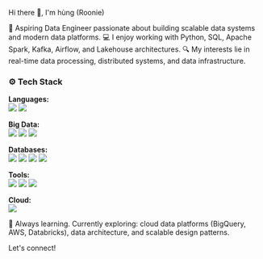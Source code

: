Hi there 👋, I'm hùng (Roonie)

🎯  Aspiring Data Engineer passionate about building scalable data systems and modern data platforms.
💻  I enjoy working with Python, SQL, Apache Spark, Kafka, Airflow, and Lakehouse architectures.
🔍  My interests lie in real-time data processing, distributed systems, and data infrastructure.

### ⚙️ Tech Stack

**Languages:**  
<img src="https://img.shields.io/badge/Python-3776AB?style=flat&logo=python&logoColor=white"/> <img src="https://img.shields.io/badge/SQL-4479A1?style=flat&logo=mysql&logoColor=white"/>

**Big Data:**  
<img src="https://img.shields.io/badge/Spark-E25A1C?style=flat&logo=apachespark&logoColor=white"/> <img src="https://img.shields.io/badge/Kafka-231F20?style=flat&logo=apachekafka&logoColor=white"/> <img src="https://img.shields.io/badge/Airflow-017CEE?style=flat&logo=apacheairflow&logoColor=white"/>

**Databases:**  
<img src="https://img.shields.io/badge/Postgres-4169E1?style=flat&logo=postgresql&logoColor=white"/> <img src="https://img.shields.io/badge/MySQL-4479A1?style=flat&logo=mysql&logoColor=white"/> <img src="https://img.shields.io/badge/MongoDB-47A248?style=flat&logo=mongodb&logoColor=white"/> <img src="https://img.shields.io/badge/Redis-DC382D?style=flat&logo=redis&logoColor=white"/>

**Tools:**  
<img src="https://img.shields.io/badge/Docker-2496ED?style=flat&logo=docker&logoColor=white"/> <img src="https://img.shields.io/badge/dbt-FF694B?style=flat&logo=dbt&logoColor=white"/> <img src="https://img.shields.io/badge/Git-F05032?style=flat&logo=git&logoColor=white"/>

**Cloud:**  
<img src="https://img.shields.io/badge/BigQuery-4285F4?style=flat&logo=googlecloud&logoColor=white"/>



🚀  Always learning. Currently exploring: cloud data platforms (BigQuery, AWS, Databricks), data architecture, and scalable design patterns.

Let's connect!
